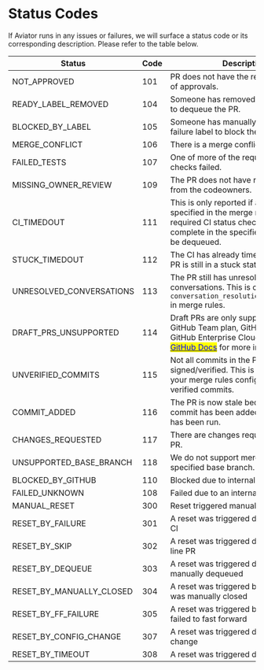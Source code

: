 # Status Codes

If Aviator runs in any issues or failures, we will surface a status code or its corresponding description. Please refer to the table below.

| Status                      | Code | Description                                                                                                                                                                                                                                                                                                                                            |
| --------------------------- | ---- | ------------------------------------------------------------------------------------------------------------------------------------------------------------------------------------------------------------------------------------------------------------------------------------------------------------------------------------------------------ |
| NOT\_APPROVED               | 101  | PR does not have the required number of approvals.                                                                                                                                                                                                                                                                                                     |
| READY\_LABEL\_REMOVED       | 104  | Someone has removed the trigger label to dequeue the PR.                                                                                                                                                                                                                                                                                               |
| BLOCKED\_BY\_LABEL          | 105  | Someone has manually added the failure label to block the PR.                                                                                                                                                                                                                                                                                          |
| MERGE\_CONFLICT             | 106  | There is a merge conflict.                                                                                                                                                                                                                                                                                                                             |
| FAILED\_TESTS               | 107  | One of more of the required CI status checks failed.                                                                                                                                                                                                                                                                                                   |
| MISSING\_OWNER\_REVIEW      | 109  | The PR does not have required reviews from the codeowners.                                                                                                                                                                                                                                                                                             |
| CI\_TIMEDOUT                | 111  | This is only reported if a CI timeout is specified in the merge rules. The PR's required CI status check did not complete in the specified time and will be dequeued.                                                                                                                                                                                  |
| STUCK\_TIMEDOUT             | 112  | The CI has already timed out, and the PR is still in a stuck state.                                                                                                                                                                                                                                                                                    |
| UNRESOLVED\_CONVERSATIONS   | 113  | The PR still has unresolved conversations. This is only applicable if `conversation_resolution_required=true` in merge rules.                                                                                                                                                                                                                          |
| DRAFT\_PRS\_UNSUPPORTED     | 114  | Draft PRs are only supported with a GitHub Team plan, GitHub Enterprise, or GitHub Enterprise Cloud. See the [<mark style="color:blue;">GitHub Docs</mark>](https://docs.github.com/en/pull-requests/collaborating-with-pull-requests/proposing-changes-to-your-work-with-pull-requests/about-pull-requests#draft-pull-requests) for more information. |
| UNVERIFIED\_COMMITS         | 115  | Not all commits in the PR have been signed/verified. This is applicable if your merge rules configuration requires verified commits.                                                                                                                                                                                                                   |
| COMMIT\_ADDED               | 116  | The PR is now stale because a new commit has been added since the CI has been run.                                                                                                                                                                                                                                                                     |
| CHANGES\_REQUESTED          | 117  | There are changes requested on the PR.                                                                                                                                                                                                                                                                                                                 |
| UNSUPPORTED\_BASE\_BRANCH   | 118  | We do not support merging into the specified base branch.                                                                                                                                                                                                                                                                                              |
| BLOCKED\_BY\_GITHUB         | 110  | Blocked due to internal GitHub reasons.                                                                                                                                                                                                                                                                                                                |
| FAILED\_UNKNOWN             | 108  | Failed due to an internal error.                                                                                                                                                                                                                                                                                                                       |
| MANUAL\_RESET               | 300  | Reset triggered manually.                                                                                                                                                                                                                                                                                                                              |
| RESET\_BY\_FAILURE          | 301  | A reset was triggered due to failure of CI                                                                                                                                                                                                                                                                                                             |
| RESET\_BY\_SKIP             | 302  |  A reset was triggered due to a new skip line PR                                                                                                                                                                                                                                                                                                       |
| RESET\_BY\_DEQUEUE          | 303  | A reset was triggered due to a PR being manually dequeued                                                                                                                                                                                                                                                                                              |
| RESET\_BY\_MANUALLY\_CLOSED | 304  | A reset was triggered because a PR was manually closed                                                                                                                                                                                                                                                                                                 |
| RESET\_BY\_FF\_FAILURE      | 305  | A reset was triggered because Aviator failed to fast forward                                                                                                                                                                                                                                                                                           |
| RESET\_BY\_CONFIG\_CHANGE   | 307  | A reset was triggered due to config change                                                                                                                                                                                                                                                                                                             |
| RESET\_BY\_TIMEOUT          | 308  | A reset was triggered due to timeout                                                                                                                                                                                                                                                                                                                   |
